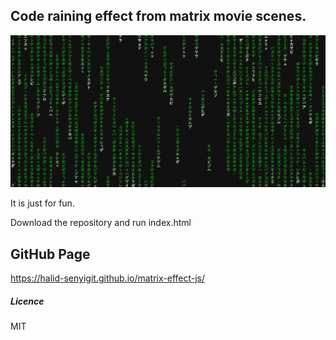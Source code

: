 ## Code raining effect from matrix movie scenes.

![1](capture.png)



It is just for fun.

Download the repository and run index.html

## GitHub Page ##

https://halid-senyigit.github.io/matrix-effect-js/


##### Licence

MIT